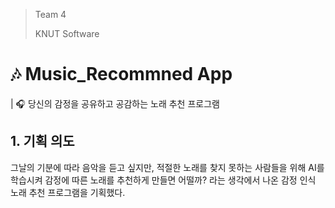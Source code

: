 > Team 4
> 
> KNUT Software

# 🎶 Music_Recommned App
| 🎧 당신의 감정을 공유하고 공감하는 노래 추천 프로그램

## 1. 기획 의도
그날의 기분에 따라 음악을 듣고 싶지만, 적절한 노래를 찾지 못하는 사람들을 위해 
AI를 학습시켜 감정에 따른 노래를 추천하게 만들면 어떨까? 라는 생각에서 나온 감정 인식 노래 추천 프로그램을 기획했다.
